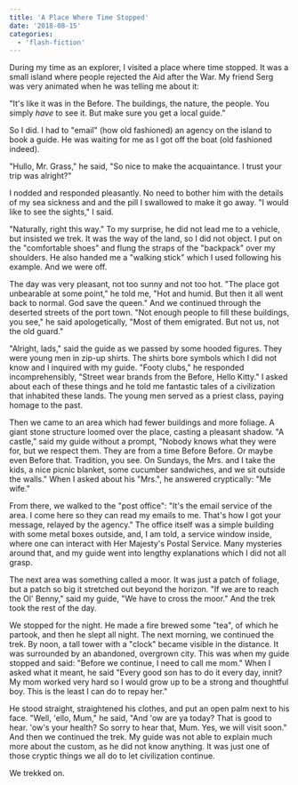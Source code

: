```yaml
---
title: 'A Place Where Time Stopped'
date: '2018-08-15'
categories:
  - 'flash-fiction'
---
```


During my time as an explorer, I visited a place where time stopped. It was a
small island where people rejected the Aid after the War. My friend Serg was
very animated when he was telling me about it:

<!-- truncate -->

"It's like it was in the Before. The buildings, the nature, the people. You
simply *have* to see it. But make sure you get a local guide."

So I did. I had to "email" (how old fashioned) an agency on the island to book a
guide. He was waiting for me as I got off the boat (old fashioned indeed).

"Hullo, Mr. Grass," he said, "So nice to make the acquaintance. I trust your
trip was alright?"

I nodded and responded pleasantly. No need to bother him with the details of my
sea sickness and and the pill I swallowed to make it go away. "I would like to
see the sights," I said.

"Naturally, right this way." To my surprise, he did not lead me to a vehicle,
but insisted we trek. It was the way of the land, so I did not object. I put on
the "comfortable shoes" and flung the straps of the "backpack" over my
shoulders. He also handed me a "walking stick" which I used following his
example. And we were off.

The day was very pleasant, not too sunny and not too hot. "The place got
unbearable at some point," he told me, "Hot and humid. But then it all went back
to normal. God save the queen." And we continued through the deserted streets of
the port town. "Not enough people to fill these buildings, you see," he said
apologetically, "Most of them emigrated. But not us, not the old guard."

"Alright, lads," said the guide as we passed by some hooded figures. They were
young men in zip-up shirts. The shirts bore symbols which I did not know and I
inquired with my guide. "Footy clubs," he responded incomprehensibly, "Street
wear brands from the Before, Hello Kitty." I asked about each of these things
and he told me fantastic tales of a civilization that inhabited these lands. The
young men served as a priest class, paying homage to the past.

Then we came to an area which had fewer buildings and more foliage. A giant
stone structure loomed over the place, casting a pleasant shadow. "A castle,"
said my guide without a prompt, "Nobody knows what they were for, but we respect
them. They are from a time Before Before. Or maybe even Before that. Tradition,
you see. On Sundays, the Mrs. and I take the kids, a nice picnic blanket, some
cucumber sandwiches, and we sit outside the walls." When I asked about his
"Mrs.", he answered cryptically: "Me wife."

From there, we walked to the "post office": "It's the email service of the area.
I come here so they can read my emails to me. That's how I got your message,
relayed by the agency." The office itself was a simple building with some metal
boxes outside, and, I am told, a service window inside, where one can interact
with Her Majesty's Postal Service. Many mysteries around that, and my guide went
into lengthy explanations which I did not all grasp.

The next area was something called a moor. It was just a patch of foliage, but a
patch so big it stretched out beyond the horizon. "If we are to reach the Ol'
Benny," said my guide, "We have to cross the moor." And the trek took the rest
of the day.

We stopped for the night. He made a fire brewed some "tea", of which he partook,
and then he slept all night. The next morning, we continued the trek. By noon, a
tall tower with a "clock" became visible in the distance. It was surrounded by
an abandoned, overgrown city. This was when my guide stopped and said: "Before
we continue, I need to call me mom." When I asked what it meant, he said "Every
good son has to do it every day, innit? My mom worked very hard so I would grow
up to be a strong and thoughtful boy. This is the least I can do to repay her."

He stood straight, straightened his clothes, and put an open palm next to his
face. "Well, 'ello, Mum," he said, "And 'ow are ya today? That is good to hear.
'ow's your health? So sorry to hear that, Mum. Yes, we will visit soon." And
then we continued the trek. My guide was not able to explain much more about the
custom, as he did not know anything. It was just one of those cryptic things we
all do to let civilization continue.

We trekked on.
